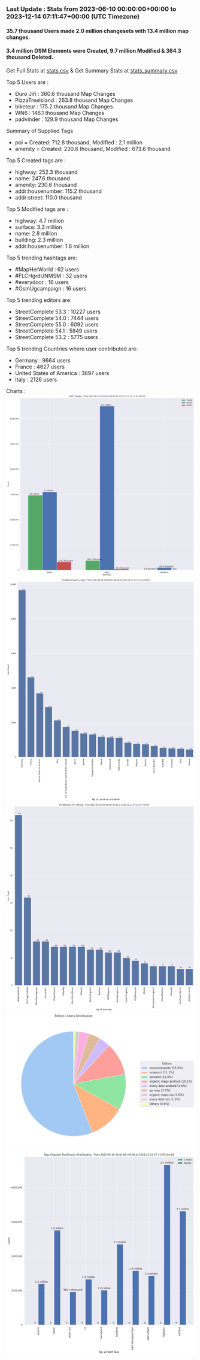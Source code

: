 ### Last Update : Stats from 2023-06-10 00:00:00+00:00 to 2023-12-14 07:11:47+00:00 (UTC Timezone)

#### 35.7 thousand Users made 2.0 million changesets with 13.4 million map changes.
#### 3.4 million OSM Elements were Created, 9.7 million Modified & 364.3 thousand Deleted.
Get Full Stats at [stats.csv](/stats/fieldmappers/Daily/stats.csv)
 & Get Summary Stats at [stats_summary.csv](/stats/fieldmappers/Daily/stats_summary.csv)

Top 5 Users are : 
- Đuro Jiří : 360.6 thousand Map Changes
- PizzaTreeIsland : 263.8 thousand Map Changes
- biketeur : 175.2 thousand Map Changes
- WN6 : 146.1 thousand Map Changes
- padvinder : 129.9 thousand Map Changes

Summary of Supplied Tags
- poi = Created: 712.8 thousand, Modified : 2.1 million
- amenity = Created: 230.6 thousand, Modified : 673.6 thousand


Top 5 Created tags are :
- highway: 252.3 thousand
- name: 247.6 thousand
- amenity: 230.6 thousand
- addr:housenumber: 115.2 thousand
- addr:street: 110.0 thousand


Top 5 Modified tags are :
- highway: 4.7 million
- surface: 3.3 million
- name: 2.8 million
- building: 2.3 million
- addr:housenumber: 1.6 million


Top 5 trending hashtags are:
- #MapHerWorld : 62 users
- #FLCHgrdUNMSM : 32 users
- #everydoor : 16 users
- #OsmUgcampaign : 16 users


Top 5 trending editors are:
- StreetComplete 53.3 : 10227 users
- StreetComplete 54.0 : 7444 users
- StreetComplete 55.0 : 6092 users
- StreetComplete 54.1 : 5849 users
- StreetComplete 53.2 : 5775 users


Top 5 trending Countries where user contributed are:
- Germany : 9664 users
- France : 4627 users
- United States of America : 3697 users
- Italy : 2126 users


 Charts : 
![Alt text](./stats_osm_changes.png) 
![Alt text](./stats_users_per_country.png) 
![Alt text](./stats_users_per_hashtag.png) 
![Alt text](./stats_editors_pie_chart.png) 
![Alt text](./stats_tags.png) 
